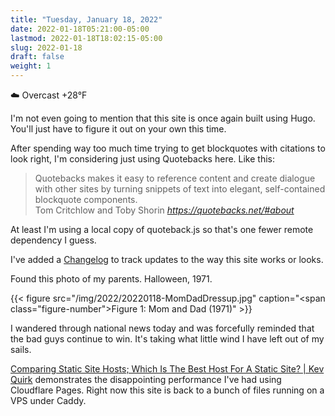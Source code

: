 ```yaml
---
title: "Tuesday, January 18, 2022"
date: 2022-01-18T05:21:00-05:00
lastmod: 2022-01-18T18:02:15-05:00
slug: 2022-01-18
draft: false
weight: 1
---
```


☁️   Overcast +28°F

I'm not even going to mention that this site is once again built using Hugo. You'll just have to figure it out on your own this time.

After spending way too much time trying to get blockquotes with citations to look right, I'm considering just using Quotebacks here. Like this:

<blockquote class="quoteback" darkmode="" data-title="Quotebacks" data-author="Tom Critchlow and Toby Shorin" cite="https://quotebacks.net/#about">
Quotebacks makes it easy to reference content and create dialogue with other sites by turning snippets of text into elegant, self-contained blockquote components.
<footer>Tom Critchlow and Toby Shorin<cite> <a href="https://quotebacks.net/#about">https://quotebacks.net/#about</a></cite></footer>
</blockquote>

At least I'm using a local copy of quoteback.js so that's one fewer remote dependency I guess.

I've added a [Changelog](/changelog/) to track updates to the way this site works or looks.

Found this photo of my parents. Halloween, 1971.

{{< figure src="/img/2022/20220118-MomDadDressup.jpg" caption="<span class=\"figure-number\">Figure 1: </span>Mom and Dad (1971)" >}}

I wandered through national news today and was forcefully reminded that the bad guys continue to win. It's taking what little wind I have left out of my sails.

[Comparing Static Site Hosts; Which Is The Best Host For A Static Site? | Kev Quirk](https://kevq.uk/comparing-static-site-hosts-best-host-for-a-static-site) demonstrates the disappointing performance I've had using Cloudflare Pages. Right now this site is back to a bunch of files running on a VPS under Caddy.

[//]: # "Exported with love from a post written in Org mode"
[//]: # "- https://github.com/kaushalmodi/ox-hugo"
